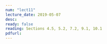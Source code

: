 ```yaml
---
num: "lect11"
lecture_date: 2019-05-07
desc: 
ready: false
reading: Sections 4.5, 5.2, 7.2, 9.1, 10.1
pdfurl: 
---
```

